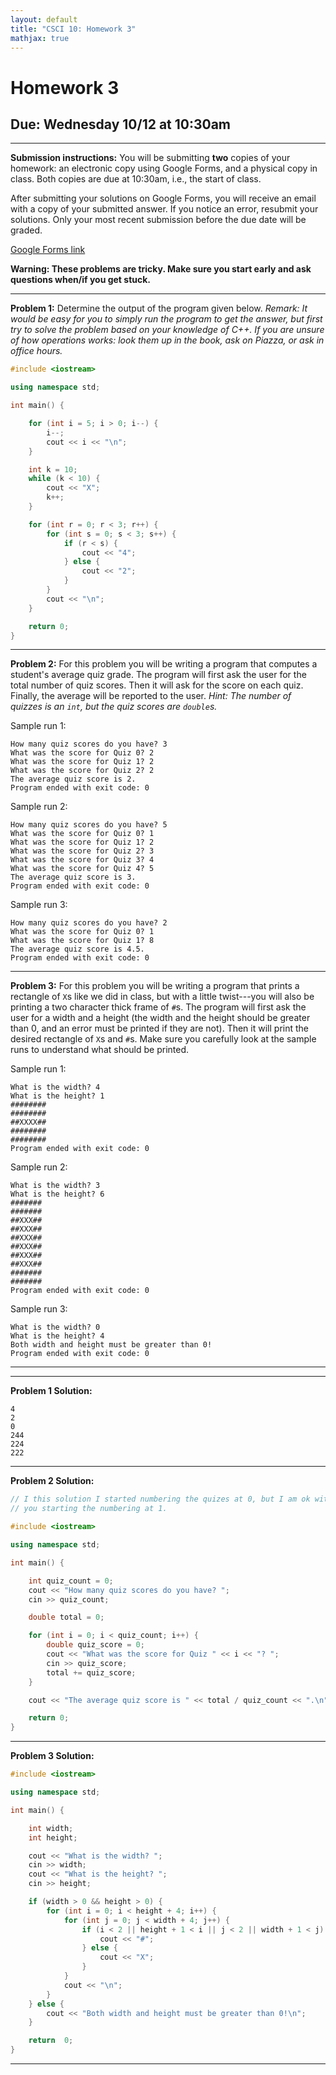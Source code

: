 ```yaml
---
layout: default
title: "CSCI 10: Homework 3"
mathjax: true
---
```


# Homework 3

## Due: Wednesday 10/12 at 10:30am

---

__Submission instructions:__ You will be submitting __two__ copies of your
homework: an electronic copy using Google Forms, and a physical copy in class.
Both copies are due at 10:30am, i.e., the start of class.

After submitting your solutions on Google Forms, you will receive an email with
a copy of your submitted answer. If you notice an error, resubmit your solutions.
Only your most recent submission before the due date will be graded.

[Google Forms link](//docs.google.com/a/scu.edu/forms/d/e/1FAIpQLSdmG2sv_QyH8wMjd0X1FYqVc-MVk23BpQiV8Q8lj4yVGclDNQ/viewform)

__Warning: These problems are tricky. Make sure you start early and ask questions when/if you get stuck.__

---

__Problem 1:__ Determine the output of the program given below. _Remark: It
would be easy for you to simply run the program to get the answer, but first
try to solve the problem based on your knowledge of C++. If you are
unsure of how operations works: look them up in the book, ask on Piazza, or
ask in office hours._

```cpp
#include <iostream>

using namespace std;

int main() {

    for (int i = 5; i > 0; i--) {
        i--;
        cout << i << "\n";
    }

    int k = 10;
    while (k < 10) {
        cout << "X";
        k++;
    }

    for (int r = 0; r < 3; r++) {
        for (int s = 0; s < 3; s++) {
            if (r < s) {
                cout << "4";
            } else {
                cout << "2";
            }
        }
        cout << "\n";
    }

    return 0;
}
```

---

__Problem 2:__ For this problem you will be writing a program that computes a
student's average quiz grade. The program will
first ask the user for the total number of quiz scores. Then it will
ask for the score on each quiz. Finally, the average will be reported to the user.
_Hint: The number of quizzes is an `int`, but the quiz scores are `double`s._

Sample run 1:

```
How many quiz scores do you have? 3
What was the score for Quiz 0? 2
What was the score for Quiz 1? 2
What was the score for Quiz 2? 2
The average quiz score is 2.
Program ended with exit code: 0
```

Sample run 2:

```
How many quiz scores do you have? 5
What was the score for Quiz 0? 1
What was the score for Quiz 1? 2
What was the score for Quiz 2? 3
What was the score for Quiz 3? 4
What was the score for Quiz 4? 5
The average quiz score is 3.
Program ended with exit code: 0
```

Sample run 3:

```
How many quiz scores do you have? 2
What was the score for Quiz 0? 1
What was the score for Quiz 1? 8
The average quiz score is 4.5.
Program ended with exit code: 0
```

---

__Problem 3:__ For this problem you will be writing a program that prints a
rectangle of `X`s like we did in class, but with a little twist---you will also
be printing a two character thick frame of `#`s. The program will first ask the
user for a width and a height (the width and the height should be greater than
0, and an error must be printed if they are not). Then it will print the desired
rectangle of `X`s and `#`s. Make sure you carefully look at the sample runs to
understand what should be printed.

Sample run 1:

```
What is the width? 4
What is the height? 1
########
########
##XXXX##
########
########
Program ended with exit code: 0
```

Sample run 2:

```
What is the width? 3
What is the height? 6
#######
#######
##XXX##
##XXX##
##XXX##
##XXX##
##XXX##
##XXX##
#######
#######
Program ended with exit code: 0
```

Sample run 3:

```
What is the width? 0
What is the height? 4
Both width and height must be greater than 0!
Program ended with exit code: 0
```

---

---

__Problem 1 Solution:__

```
4
2
0
244
224
222
```

---

__Problem 2 Solution:__

```cpp
// I this solution I started numbering the quizes at 0, but I am ok with
// you starting the numbering at 1.

#include <iostream>

using namespace std;

int main() {

    int quiz_count = 0;
    cout << "How many quiz scores do you have? ";
    cin >> quiz_count;

    double total = 0;

    for (int i = 0; i < quiz_count; i++) {
        double quiz_score = 0;
        cout << "What was the score for Quiz " << i << "? ";
        cin >> quiz_score;
        total += quiz_score;
    }

    cout << "The average quiz score is " << total / quiz_count << ".\n";

    return 0;
}
```

---

__Problem 3 Solution:__

```cpp
#include <iostream>

using namespace std;

int main() {

    int width;
    int height;

    cout << "What is the width? ";
    cin >> width;
    cout << "What is the height? ";
    cin >> height;

    if (width > 0 && height > 0) {
        for (int i = 0; i < height + 4; i++) {
            for (int j = 0; j < width + 4; j++) {
                if (i < 2 || height + 1 < i || j < 2 || width + 1 < j) {
                    cout << "#";
                } else {
                    cout << "X";
                }
            }
            cout << "\n";
        }
    } else {
        cout << "Both width and height must be greater than 0!\n";
    }

    return  0;
}
```

---
